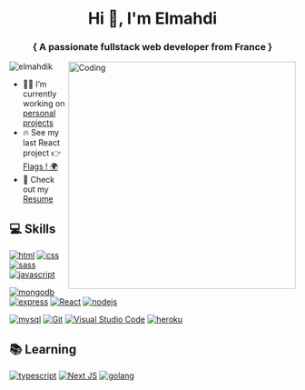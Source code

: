 <h1 align="center">Hi 👋, I'm Elmahdi</h1>
<h3 align="center">{ A passionate fullstack web developer from France }</h3>
<img align="right" alt="Coding" width="400" src="https://media3.giphy.com/media/qgQUggAC3Pfv687qPC/giphy.gif">

<p align="left"> <img src="https://komarev.com/ghpvc/?username=elmahdik&label=Profile%20views&color=0e75b6&style=flat" alt="elmahdik" /> </p>


- 👨‍💻 I’m currently working on <a href="https://elmahdik.github.io/" target="_blank">personal projects</a>
- 🔥 See my last React project 👉 <a href="https://elmahdik.github.io/assets/projects/flags/" target="_blank">Flags ! 🌍</a>
- 📄 Check out my <a href="https://elmahdik.github.io/assets/cv/cv-elmahdi_korfed.pdf" target="_blank">Resume</a>

## :computer: Skills
[![html](https://img.shields.io/badge/HTML5-E34F26?style=for-the-badge&logo=html5&logoColor=white)](https://developer.mozilla.org/en-US/docs/Web/HTML)
[![css](https://img.shields.io/badge/CSS3-1572B6?style=for-the-badge&logo=css3&logoColor=white)](https://developer.mozilla.org/en-US/docs/Web/CSS)
[![sass](https://img.shields.io/badge/Sass-CC6699?style=for-the-badge&logo=sass&logoColor=white)](https://sass-lang.com/)
[![javascript](https://img.shields.io/badge/JavaScript-F7DF1E?style=for-the-badge&logo=javascript&logoColor=black)](https://developer.mozilla.org/en-US/docs/Web/JavaScript)

[![mongodb](https://img.shields.io/badge/MongoDB-4EA94B?style=for-the-badge&logo=mongodb&logoColor=white)](https://www.mongodb.com/)
[![express](https://img.shields.io/badge/Express.js-404D59?style=for-the-badge&logo=express)](https://expressjs.com/)
[![React](https://img.shields.io/badge/react-%2320232a.svg?style=for-the-badge&logo=react&logoColor=%2361DAFB)](https://reactjs.org/)
[![nodejs](https://img.shields.io/badge/Node.js-43853D?style=for-the-badge&logo=node.js&logoColor=white)](https://nodejs.org/en/)

[![mysql](https://img.shields.io/badge/MySQL-f19319?style=for-the-badge&logo=mysql&logoColor=white)]()
[![Git](https://img.shields.io/badge/git-%23F05033.svg?style=for-the-badge&logo=git&logoColor=white)]()
[![Visual Studio Code](https://img.shields.io/badge/VS%20Code-0078d7.svg?style=for-the-badge&logo=visual-studio-code&logoColor=white)](https://code.visualstudio.com/)
[![heroku](https://img.shields.io/badge/Heroku-430098?style=for-the-badge&logo=heroku&logoColor=white)](https://heroku.com/)

## :books: Learning
[![typescript](https://img.shields.io/badge/TypeScript-007ACC?style=for-the-badge&logo=typescript&logoColor=white)](https://www.typescriptlang.org/)
[![Next JS](https://img.shields.io/badge/Next-black?style=for-the-badge&logo=next.js&logoColor=white)](https://nextjs.org/)
[![golang](https://img.shields.io/badge/Go-00ADD8?style=for-the-badge&logo=go&logoColor=white)](https://go.dev/)

